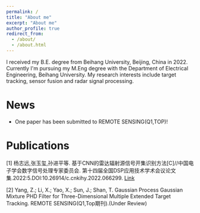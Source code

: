 ```yaml
---
permalink: /
title: "About me"
excerpt: "About me"
author_profile: true
redirect_from: 
  - /about/
  - /about.html
---
```


I received my B.E. degree from Beihang University, Beijing, China in 2022. Currently I'm pursuing my M.Eng degree with the Department of Electrical Engineering,
Beihang University. My research interests include target tracking, sensor fusion and radar signal processing. 

# News
* One paper has been submitted to REMOTE SENSING(Q1,TOP)!

# Publications
 [1] 杨志远,张玉玺,孙进平等. 基于CNN的雷达辐射源信号开集识别方法[C]//中国电子学会数字信号处理专家委员会.
第十四届全国DSP应用技术学术会议论文集.2022:5.DOI:10.26914/c.cnkihy.2022.066299. [Link](https://kns.cnki.net/kcms2/article/abstract?v=3uoqIhG8C467SBiOvrai6ZrZfyGnw2H_RdsjEQmEf5UoODgnx8Nf3NtNfN-TsYqnI9y_V5akX2pzcZ71NC3x5A-KAo8BSxqu&uniplatform=NZKPT)

[2] Yang, Z.; Li, X.; Yao, X.; Sun, J.; Shan, T. Gaussian Process Gaussian Mixture PHD Filter for Three-Dimensional Multiple Extended Target Tracking. REMOTE SENSING(Q1,Top期刊).(Under Review)
